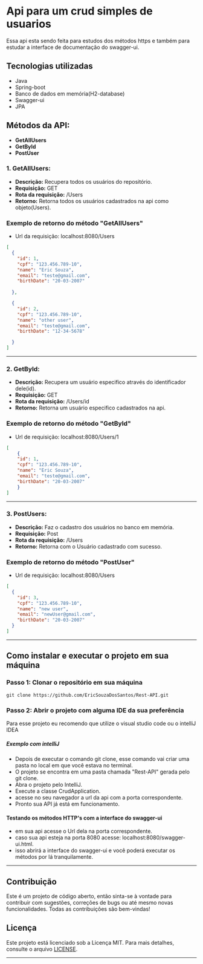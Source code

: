 # Api para um crud simples de usuarios

Essa api esta sendo feita para estudos dos métodos https e também para estudar a interface de documentação do swagger-ui.

## Tecnologias utilizadas
- Java
- Spring-boot
- Banco de dados em memória(H2-database)
- Swagger-ui
- JPA

## Métodos da API:

- **GetAllUsers**
- **GetById**
- **PostUser**

### **1. GetAllUsers:**

- **Descrição:** Recupera todos os usuários do repositório.
- **Requisição:** GET
- **Rota da requisição:** /Users
- **Retorno:** Retorna todos os usuários cadastrados na api como objeto(Users).

### Exemplo de retorno do método "GetAllUsers"
- Url da requisição: localhost:8080/Users
```json
[
  {
    "id": 1,
    "cpf": "123.456.789-10",
    "name": "Eric Souza",
    "email": "teste@gmail.com",
    "birthDate": "20-03-2007"
    
  },

  {
    "id": 2,
    "cpf": "123.456.789-10",
    "name": "other user",
    "email": "teste@gmail.com",
    "birthDate": "12-34-5678"

  }
]
```
---

### **2. GetById:**

- **Descrição:** Recupera um usuário especifico através do identificador dele(id).
- **Requisição:** GET
- **Rota da requisição:** /Users/id
- **Retorno:** Retorna um usuário especifico cadastrados na api.

### Exemplo de retorno do método "GetById"
- Url de requisição: localhost:8080/Users/1
```json
[
    {
    "id": 1,
    "cpf": "123.456.789-10",
    "name": "Eric Souza",
    "email": "teste@gmail.com",
    "birthDate": "20-03-2007"
    }
]
```
---
### **3. PostUsers:**

- **Descrição:** Faz o cadastro dos usuários no banco em memória.
- **Requisição:** Post
- **Rota da requisição:** /Users
- **Retorno:** Retorna com o Usuário cadastrado com sucesso.

### Exemplo de retorno do método "PostUser"

- Url de requisição: localhost:8080/Users

```json
[
  {
    "id": 3,
    "cpf": "123.456.789-10",
    "name": "new user",
    "email": "newUser@gmail.com",
    "birthDate": "20-03-2007"
  }
]
```
---

## Como instalar e executar o  projeto em sua máquina

### Passo 1: Clonar o repositório em sua máquina

```
git clone https://github.com/EricSouzaDosSantos/Rest-API.git
```
### Passo 2: Abrir o projeto com alguma IDE da sua preferência
 
Para esse projeto eu recomendo que utilize o visual studio code ou o intelliJ IDEA

##### Exemplo com intelliJ

- Depois de executar o comando git clone, esse comando vai criar uma pasta no local em que você estava no terminal.
- O projeto se encontra em uma pasta chamada "Rest-API" gerada pelo git clone.
- Abra o projeto pelo IntelliJ. 
- Execute a classe CrudApplication.
- acesse no seu navegador a url da api com a porta correspondente.
- Pronto sua API já está em funcionamento.

#### Testando os métodos HTTP's com a interface do swagger-ui

- em sua api acesse o Url dela na porta correspondente.
- caso sua api esteja na porta 8080 acesse: localhost:8080/swagger-ui.html.
- isso abrirá a interface do swagger-ui e você poderá executar os métodos por lá tranquilamente.

---

## Contribuição

Este é um projeto de código aberto, então sinta-se à vontade para contribuir com sugestões, correções de bugs ou até mesmo novas funcionalidades. Todas as contribuições são bem-vindas!

## Licença

Este projeto está licenciado sob a Licença MIT. Para mais detalhes, consulte o arquivo [LICENSE](LICENSE).

---